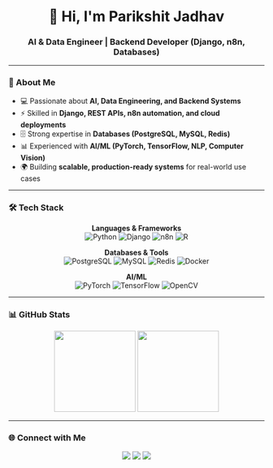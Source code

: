 <h1 align="center">👋 Hi, I'm Parikshit Jadhav</h1>
<h3 align="center">AI & Data Engineer | Backend Developer (Django, n8n, Databases)</h3>

---

### 🚀 About Me
- 💻 Passionate about **AI, Data Engineering, and Backend Systems**
- ⚡ Skilled in **Django, REST APIs, n8n automation, and cloud deployments**
- 🗄️ Strong expertise in **Databases (PostgreSQL, MySQL, Redis)**
- 📊 Experienced with **AI/ML (PyTorch, TensorFlow, NLP, Computer Vision)**
- 🌍 Building **scalable, production-ready systems** for real-world use cases

---

### 🛠️ Tech Stack  
<div align="center">
  
**Languages & Frameworks**  
![Python](https://img.shields.io/badge/Python-3776AB?style=for-the-badge&logo=python&logoColor=white) 
![Django](https://img.shields.io/badge/Django-092E20?style=for-the-badge&logo=django&logoColor=white)
![n8n](https://img.shields.io/badge/n8n-1A1A1A?style=for-the-badge&logo=n8n&logoColor=white)
![R](https://img.shields.io/badge/R-276DC3?style=for-the-badge&logo=r&logoColor=white)

**Databases & Tools**  
![PostgreSQL](https://img.shields.io/badge/PostgreSQL-316192?style=for-the-badge&logo=postgresql&logoColor=white) 
![MySQL](https://img.shields.io/badge/MySQL-005C84?style=for-the-badge&logo=mysql&logoColor=white) 
![Redis](https://img.shields.io/badge/Redis-D9281A?style=for-the-badge&logo=redis&logoColor=white) 
![Docker](https://img.shields.io/badge/Docker-2496ED?style=for-the-badge&logo=docker&logoColor=white)  

**AI/ML**  
![PyTorch](https://img.shields.io/badge/PyTorch-EE4C2C?style=for-the-badge&logo=pytorch&logoColor=white) 
![TensorFlow](https://img.shields.io/badge/TensorFlow-FF6F00?style=for-the-badge&logo=tensorflow&logoColor=white) 
![OpenCV](https://img.shields.io/badge/OpenCV-27338e?style=for-the-badge&logo=opencv&logoColor=white)

</div>

---

### 📊 GitHub Stats
<div align="center">
  <img src="https://github-readme-stats.vercel.app/api?username=charanj123&show_icons=true&theme=radical&count_private=true" height="160" />
  <img src="https://github-readme-stats.vercel.app/api/top-langs?username=charanj123&layout=compact&theme=radical" height="160" />
</div>

---

### 🌐 Connect with Me  
<p align="center">
  <a href="mailto:jadhavparikshit2723@gmail.com"><img src="https://img.shields.io/badge/Gmail-D14836?logo=gmail&logoColor=white&style=for-the-badge"></a>
  <a href="https://www.linkedin.com/in/parikshit-jadhav-a258431bb/"><img src="https://img.shields.io/badge/LinkedIn-0077B5?logo=linkedin&logoColor=white&style=for-the-badge"></a>
  <a href="https://www.instagram.com/__charan_.j/"><img src="https://img.shields.io/badge/Instagram-E4405F?logo=instagram&logoColor=white&style=for-the-badge"></a>
</p>
